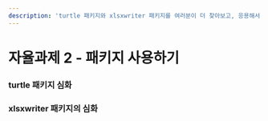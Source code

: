 ```yaml
---
description: 'turtle 패키지와 xlsxwriter 패키지를 여러분이 더 찾아보고, 응용해서 사용해봅시다.'
---
```


# 자율과제 2 - 패키지 사용하기

### turtle 패키지 심화

### xlsxwriter 패키지의 심화

